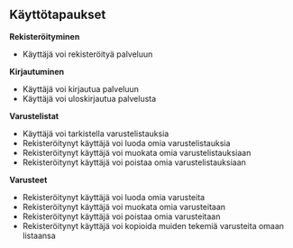 ## Käyttötapaukset

**Rekisteröityminen**

+ Käyttäjä voi rekisteröityä palveluun

**Kirjautuminen**

+ Käyttäjä voi kirjautua palveluun
+ Käyttäjä voi uloskirjautua palvelusta

**Varustelistat**

+ Käyttäjä voi tarkistella varustelistauksia
+ Rekisteröitynyt käyttäjä voi luoda omia varustelistauksia
+ Rekisteröitynyt käyttäjä voi muokata omia varustelistauksiaan
+ Rekisteröitynyt käyttäjä voi poistaa omia varustelistauksiaan

**Varusteet**

+ Rekisteröitynyt käyttäjä voi luoda omia varusteita
+ Rekisteröitynyt käyttäjä voi muokata omia varusteitaan
+ Rekisteröitynyt käyttäjä voi poistaa omia varusteitaan
+ Rekisteröitynyt käyttäjä voi kopioida muiden tekemiä varusteita omaan listaansa

